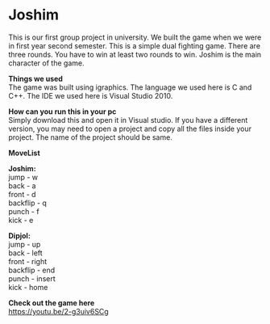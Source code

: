 # Joshim
This is our first group project in university. We built the game when we were in first year second semester. 
This is a simple dual fighting game. There are three rounds. You have to win at least two rounds to win. Joshim is the main character of
the game. 

**Things we used**  
The game was built using igraphics. The language we used here is C and C++. The IDE we used here is Visual Studio 2010.

**How can you run this in your pc**  
Simply download this and open it in Visual studio. If you have a different version, you may need to open a project and copy all the files 
inside your project. The name of the project should be same.

**MoveList**  

**Joshim:**   
        jump - w  
        back - a  
        front - d  
        backflip - q  
        punch - f  
        kick - e  
        
 **Dipjol:**     
         jump - up  
         back - left  
         front - right  
         backflip - end  
         punch - insert  
         kick - home  
 
**Check out the game here**  
https://youtu.be/2-g3uiv6SCg
